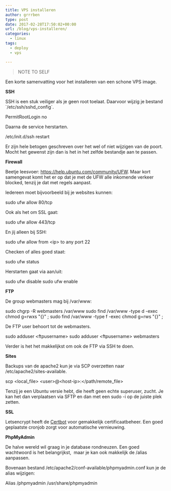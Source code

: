 ```yaml
---
title: VPS installeren
author: grrrben
type: post
date: 2017-02-28T17:50:02+00:00
url: /blog/vps-installeren/
categories:
  - linux
tags:
  - deploy
  - vps

---
```

> NOTE TO SELF

Een korte samenvatting voor het installeren van een schone VPS image.<!--more-->

**SSH**

SSH is een stuk veiliger als je geen root toelaat. Daarvoor wijzig je bestand \`/etc/ssh/sshd_config\`.

PermitRootLogin no

Daarna de service herstarten.

/etc/init.d/ssh restart

Er zijn hele betogen geschreven over het wel of niet wijzigen van de poort. Mocht het gewenst zijn dan is het in het zelfde bestandje aan te passen.

**Firewall**

Beetje leesvoer: <https://help.ubuntu.com/community/UFW>. Maar kort samengevat komt het er op dat je met de UFW alle inkomende verkeer blocked, tenzij je dat met regels aanpast.

Iedereen moet bijvoorbeeld bij je websites kunnen:

sudo ufw allow 80/tcp

Ook als het om SSL gaat:

sudo ufw allow 443/tcp

En jij alleen bij SSH:

sudo ufw allow from &lt;ip&gt; to any port 22

Checken of alles goed staat:

sudo ufw status

Herstarten gaat via aan/uit:

sudo ufw disable
sudo ufw enable

**FTP**

De group webmasters mag bij /var/www:

sudo chgrp -R webmasters /var/www
sudo find /var/www -type d -exec chmod g=rwxs "{}" \;
sudo find /var/www -type f -exec chmod g=rws "{}" \;

De FTP user behoort tot de webmasters.

sudo adduser &lt;ftpusername&gt;
sudo adduser &lt;ftpusername&gt; webmasters

Verder is het het makkelijkst om ook de FTP via SSH te doen.

**Sites**

Backups van de apache2 kun je via SCP overzetten naar /etc/apache2/sites-available.

scp &lt;local_file&gt; &lt;user&gt;@&lt;host-ip&gt;:&lt;/path/remote_file&gt;

Tenzij je een Ubuntu versie hebt, die heeft geen echte superuser, zucht. Je kan het dan verplaatsen via SFTP en dan met een sudo -i op de juiste plek zetten.

**SSL**

Letsencrypt heeft de [Certbot][1] voor gemakkelijk certificaatbeheer. Een goed geplaatste cronjob zorgt voor automatische vernieuwing.

**PhpMyAdmin**

De halve wereld wil graag in je database rondneuzen. Een goed wachtwoord is het belangrijkst,  maar je kan ook makkelijk de /alias aanpassen.

Bovenaan bestand /etc/apache2/conf-available/phpmyadmin.conf kun je de alias wijzigen:

Alias /phpmyadmin /usr/share/phpmyadmin

 [1]: https://certbot.eff.org/